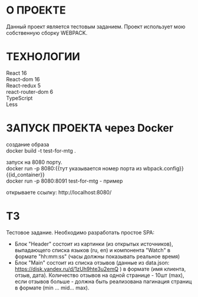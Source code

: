 # О ПРОЕКТЕ <br>
Данный проект является тестовым заданием.
Проект использует мою собственную сборку WEBPACK. 

# ТЕХНОЛОГИИ <br>
React 16 <br>
React-dom 16 <br>
React-redux 5<br>
react-router-dom 6<br>
TypeScript <br>
Less <br>

# ЗАПУСК ПРОЕКТА через Docker <br>
создание образа <br>
docker build -t test-for-mtg . <br>

запуск на 8080 порту. <br>
docker run -p 8080:{{тут указывается номер порта из wbpack.config}} {{id_container}} <br>
docker run -p 8080:8091 test-for-mtg - пример

открываете ссылку:
http://localhost:8080/

# ТЗ <br>
Тестовое задание. Необходимо разработать простое SPA:
- Блок "Header" состоит из картинки (из открытых источников), выпадающего списка языков (ru, en) и компонента "Watch" в формате "hh:mm:ss" (часы должны показывать реальное время)
- Блок "Main" состоит из списка отзывов (данные из data.json: https://disk.yandex.ru/d/1zUh9hte3u2emQ ) в формате (имя клиента, отзыв, дата). Количество отзывов на одной странице - 10шт (max), если отзывов больше - должна быть реализована пагинация страниц в формате (min ... mid... max).